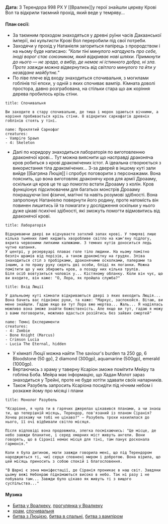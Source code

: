 **Дата:** 3 Терендора 998 РХ
У [[Вралкек]]у герої знайшли церкву Крові Вол та відкрили таємний прохід, який веде у темряву...

#### План сесії:
- За таємним проходом знаходяться у древні руїни часів Дакаанської імперії, які культисти Крові Вол переробили під свої потреби. 
- Заходячи у прохід у Натаніеля загориться папірець з прородством і на ньому буде написано: *"Коли тіні минулого нагадують про себе, іноді ворог стає союзником, який відкриває нові шляхи. Примкнути до нього — не зрада, а вибір, де немає ні істинного добра, ні зла. Проте завжди можна відвернутись від світлого минулого та йти у незвідане майбутнє."*
- По ліве плече від входу знаходиться спочивальня, з могилами гоблінів тої епохи, у одній з яких спочиває вампір. Кімната доволі простора, давно розграбована, на стільки стара що аж коріння дерева пробилось крізь стіни.
```ad-note
title: Спочивальня

Ви заходите в стару спочивальню, де тиша і морок здаються вічними, а коріння пробивається крізь стіни. 8 відкритих саркофагів древніх гоблінів стоять у тіні.
```
```encounter 
name: Проклятий Саркофаг 
creatures: 
- Vampire Spawn
- 4: Skeleton
```
- Далі по коридору знаходиться лабораторія по виготовленню драконячої крові... Тут можна вияснити що насправді драконяча кров робиться з крові дракомічених істот. А ідеальна створюється з використання тіла дракомічених... З-за дверей в іншому куті зали вийде [[Багряна Люція]] і спробує поговорити з персонажами. Вона пояснить, що вона виготовляє драконячу кров для армії Дроааму, оскільки ця кров це те що помогло встати Дроааму з колін. Кров функціонує підсилювачем для багатьох монстрів Дроааму покращуючи їхні фізичні, магічні та навіть розумові здібності. Вона запропонує Натаніелю повернути його родину, проте натомість він повинен лишитись їй та помагати у дослідження оскільки у нього дуже цікаві психічні здібності, які зможуть помогти відмовитись від драконячої крові. 
```ad-note
title: Лабораторія

Відкриваючи двері ви відчуваєте затхлий запах крові. У темряві лише кілька тьмяних ламп кидають хворобливе світло на кам'яну підлогу, вкрита червоними липкими калюжами. З темних кутів доноситься ледь чутне капання.
У центрі, у резервуарі плаває голе тіло людини. На ньому помітно безліч шрамів від порізів, а також дракомітку на грудях. Зліва знаходиться стіл з пробірками, драконячими осколками, паперами та іншим, а по праву руку сидять дві особи, бліді як поганки. Можна помітити що у них збирають кров, а позаду них кілька трупів.
Біля осіб вовтузиться чоловік у... Кістяному обланку. Коли він чує, що ви входите, він каже: "О, Лора, як пройшла служба?"
```
```ad-note
title: Вхід Люції

У дальньому куті кімнати відкриваються двері з яких виходить Люція... Вона бачить вас піднімає руки, та каже: "Маркус, заспокойся. Вітаю, ви мене знайшли. Гадаю якщо ви тут Лора вже мертва... Жаль... Я надіялась можливо вона зможе знайти божественість. Але якщо ви тут, гадаю я можу з вами поговорити, можливо вдасться розійтись без зайвих смертей"
```
```encounter 
name: Темні Експерименти 
creatures: 
- 4: Zombie
- Bone Knight (Marcus)
- Crimson Lucia
- Lucia The Eternal, hidden
```
- У кімнаті Люції можна найти The saviour's burden та 250 gp, 6 Bloodstone (50 gp), 2 diamond (300gp), aquamarine (500gp), emerald (1000gp).
- Вертаючись з храму у таверну Ксаріон зможе помітити Мейру та гобліна Боба. Мейра має інформацію, що Хадан Молот зараз знаходиться у Трейні, проте не буде хотіти здавати своїх напарників.
- Також Разубель запросить Ксаріона посидіти під нічним небом і розкаже йому про місяці і плани
```ad-tip
title: Монолог Разубель

"Ксаріоне, я чула ти в гарячих джерелах цікавився планами, а чи знаєш ти, що теперішній місяць, Терендор, пов'язаний із планом Сіранія? Хочеш розкажу чи тобі не цікаво?" – Разубель трохи нахилилася до нього, її очі відбивали світло місяця. 

Після відповіді вона продовжила, злегка посміхаючись: "Це місце, де небо завжди блакитне, і серед хмарних міст живуть ангели. Вони говорять, що в Сіранії немає місця для тіні, там панує досконала гармонія."

Коли я була дитиною, мати завжди говорила мені, що під Терендором народжуються ті, чиї серця сповнені миром і добротою. Вона вірила, що цей місяць приносить з собою спокій і благословення.

"В Шарні є зона маніфестації, де Сіранія проникає в наш світ. Завдяки цьому вежі Небокраю піднімаються високо в небо. Так ні разу і не побувала там... Завжди було цікаво як живуть ті з вищого суспільства..."

```


#### Музика
- [Битва у Вралкеку](https://open.spotify.com/track/2Vb5ahurTXs8bli9CCmuq2?si=vA4Us3jBQcSKGjD0W9BfHQ), [прогулянка у Вралкеку](https://open.spotify.com/track/1nXYPsRvf5cl7mKAFcm6Ei?si=gu6NaSojRaqS_tniybt0Ig)
- [храм](https://open.spotify.com/track/3uPGVhD3HV0XkM8t2Y88Yj?si=23184cbc423e41a7), [спочивальня](https://open.spotify.com/track/0514vhH4KBZmNHHVZWfmXD?si=8532daa5ac4f4fdb)
- [битва з Люцією](https://open.spotify.com/track/0Pl8CUfyX0WsWfHu0eVU03?si=ea314ab99e984820), [битва в спальні](https://open.spotify.com/track/6OMVrJXRMup7A1hrM9MDTE?si=e2a53160a448420a), [битва з вампіром](https://open.spotify.com/track/41vKkO3GAQw5yCTBaouXSP?si=eb63da0e58ac439e)